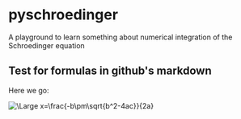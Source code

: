 # pyschroedinger

A playground to learn something about numerical integration of the Schroedinger equation

## Test for formulas in github's markdown

Here we go:

<img src="https://latex.codecogs.com/svg.latex?\Large&space;x=\frac{-b\pm\sqrt{b^2-4ac}}{2a}" title="\Large x=\frac{-b\pm\sqrt{b^2-4ac}}{2a}" />


